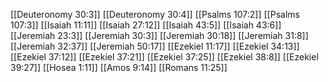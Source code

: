 [[Deuteronomy 30:3]]
[[Deuteronomy 30:4]]
[[Psalms 107:2]]
[[Psalms 107:3]]
[[Isaiah 11:11]]
[[Isaiah 27:12]]
[[Isaiah 43:5]]
[[Isaiah 43:6]]
[[Jeremiah 23:3]]
[[Jeremiah 30:3]]
[[Jeremiah 30:18]]
[[Jeremiah 31:8]]
[[Jeremiah 32:37]]
[[Jeremiah 50:17]]
[[Ezekiel 11:17]]
[[Ezekiel 34:13]]
[[Ezekiel 37:12]]
[[Ezekiel 37:21]]
[[Ezekiel 37:25]]
[[Ezekiel 38:8]]
[[Ezekiel 39:27]]
[[Hosea 1:11]]
[[Amos 9:14]]
[[Romans 11:25]]

